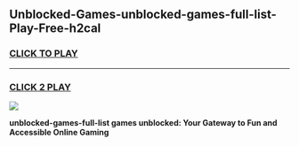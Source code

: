 
## Unblocked-Games-unblocked-games-full-list-Play-Free-h2cal
<h3>
<a href="https://premium76.site?title=unblocked-games-full-list&ref=19M">CLICK TO PLAY</a></h3>
<hr>

<h3>
<a href="https://premium76.site?title=unblocked-games-full-list&ref=19M">CLICK 2 PLAY</a>
  
</h3>

<a href="https://premium76.site?title=unblocked-games-full-list&ref=19M"><img src="https://clearcache.store/games.png"></a>


**unblocked-games-full-list games unblocked: Your Gateway to Fun and Accessible Online Gaming**
